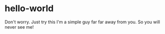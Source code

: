 # hello-world
Don't worry. Just try this
I'm a simple guy far far away from you. So you will never see me!
